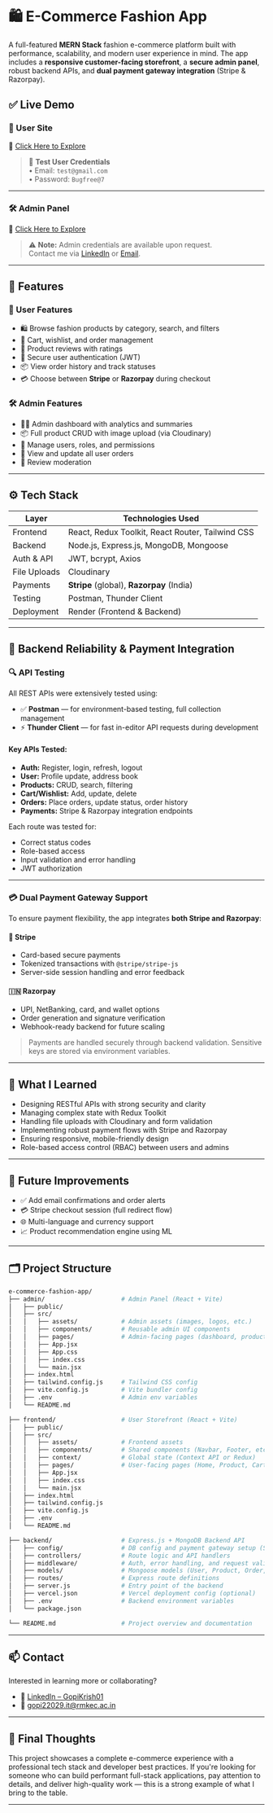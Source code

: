 # 🛍️ E-Commerce Fashion App


A full-featured **MERN Stack** fashion e-commerce platform built with performance, scalability, and modern user experience in mind. The app includes a **responsive customer-facing storefront**, a **secure admin panel**, robust backend APIs, and **dual payment gateway integration** (Stripe & Razorpay).

## ✅ Live Demo

### 👤 User Site  
🔗 [Click Here to Explore](https://e-commerce-fashion-site-frontend.onrender.com)

> 🔐 **Test User Credentials**  
> • Email: `test@gmail.com`  
> • Password: `Bugfree@7`

---

### 🛠️ Admin Panel  
🔗 [Click Here to Explore](https://e-commerce-fashion-site-admin.onrender.com)

> ⚠️ **Note:** Admin credentials are available upon request.  
> Contact me via [LinkedIn](https://www.linkedin.com/in/gopikrish01) or [Email](mailto:gopi22029.it@rmkec.ac.in).


---

## 🌟 Features

### 👤 User Features

* 🛍️ Browse fashion products by category, search, and filters
* 🛒 Cart, wishlist, and order management
* 💬 Product reviews with ratings
* 🔐 Secure user authentication (JWT)
* 📦 View order history and track statuses
* 💳 Choose between **Stripe** or **Razorpay** during checkout

### 🛠️ Admin Features

* 🧑‍💼 Admin dashboard with analytics and summaries
* 📦 Full product CRUD with image upload (via Cloudinary)
* 👥 Manage users, roles, and permissions
* 📑 View and update all user orders
* 📝 Review moderation

---

## ⚙️ Tech Stack

| Layer        | Technologies Used                                |
| ------------ | ------------------------------------------------ |
| Frontend     | React, Redux Toolkit, React Router, Tailwind CSS |
| Backend      | Node.js, Express.js, MongoDB, Mongoose           |
| Auth & API   | JWT, bcrypt, Axios                               |
| File Uploads | Cloudinary                                       |
| Payments     | **Stripe** (global), **Razorpay** (India)        |
| Testing      | Postman, Thunder Client                          |
| Deployment   | Render (Frontend & Backend)                      |

---

## 🧪 Backend Reliability & Payment Integration

### 🔍 API Testing

All REST APIs were extensively tested using:

* ✅ **Postman** — for environment-based testing, full collection management
* ⚡ **Thunder Client** — for fast in-editor API requests during development

#### Key APIs Tested:

* **Auth:** Register, login, refresh, logout
* **User:** Profile update, address book
* **Products:** CRUD, search, filtering
* **Cart/Wishlist:** Add, update, delete
* **Orders:** Place orders, update status, order history
* **Payments:** Stripe & Razorpay integration endpoints

Each route was tested for:

* Correct status codes
* Role-based access
* Input validation and error handling
* JWT authorization

---

### 💳 Dual Payment Gateway Support

To ensure payment flexibility, the app integrates **both Stripe and Razorpay**:

#### 🔐 Stripe

* Card-based secure payments
* Tokenized transactions with `@stripe/stripe-js`
* Server-side session handling and error feedback

#### 🇮🇳 Razorpay

* UPI, NetBanking, card, and wallet options
* Order generation and signature verification
* Webhook-ready backend for future scaling

> Payments are handled securely through backend validation. Sensitive keys are stored via environment variables.

---

## 🧠 What I Learned

* Designing RESTful APIs with strong security and clarity
* Managing complex state with Redux Toolkit
* Handling file uploads with Cloudinary and form validation
* Implementing robust payment flows with Stripe and Razorpay
* Ensuring responsive, mobile-friendly design
* Role-based access control (RBAC) between users and admins

---

## 📌 Future Improvements

* ✅ Add email confirmations and order alerts
* 💳 Stripe checkout session (full redirect flow)
* 🌐 Multi-language and currency support
* 📈 Product recommendation engine using ML

---

## 🗂 Project Structure

```bash
e-commerce-fashion-app/
├── admin/                     # Admin Panel (React + Vite)
│   ├── public/
│   ├── src/
│   │   ├── assets/            # Admin assets (images, logos, etc.)
│   │   ├── components/        # Reusable admin UI components
│   │   ├── pages/             # Admin-facing pages (dashboard, product management, etc.)
│   │   ├── App.jsx
│   │   ├── App.css
│   │   ├── index.css
│   │   └── main.jsx
│   ├── index.html
│   ├── tailwind.config.js     # Tailwind CSS config
│   ├── vite.config.js         # Vite bundler config
│   ├── .env                   # Admin env variables
│   └── README.md

├── frontend/                  # User Storefront (React + Vite)
│   ├── public/
│   ├── src/
│   │   ├── assets/            # Frontend assets
│   │   ├── components/        # Shared components (Navbar, Footer, etc.)
│   │   ├── context/           # Global state (Context API or Redux)
│   │   ├── pages/             # User-facing pages (Home, Product, Cart, etc.)
│   │   ├── App.jsx
│   │   ├── index.css
│   │   └── main.jsx
│   ├── index.html
│   ├── tailwind.config.js
│   ├── vite.config.js
│   ├── .env
│   └── README.md

├── backend/                   # Express.js + MongoDB Backend API
│   ├── config/                # DB config and payment gateway setup (Stripe, Razorpay)
│   ├── controllers/           # Route logic and API handlers
│   ├── middleware/            # Auth, error handling, and request validation
│   ├── models/                # Mongoose models (User, Product, Order, etc.)
│   ├── routes/                # Express route definitions
│   ├── server.js              # Entry point of the backend
│   ├── vercel.json            # Vercel deployment config (optional)
│   ├── .env                   # Backend environment variables
│   └── package.json

└── README.md                  # Project overview and documentation

```

---

## 📫 Contact

Interested in learning more or collaborating?

* 🔗 [LinkedIn – GopiKrish01](https://www.linkedin.com/in/gopikrish01)
* 📧 [gopi22029.it@rmkec.ac.in](mailto:gopi22029.it@rmkec.ac.in)

---

## 🏁 Final Thoughts

This project showcases a complete e-commerce experience with a professional tech stack and developer best practices. If you're looking for someone who can build performant full-stack applications, pay attention to details, and deliver high-quality work — this is a strong example of what I bring to the table.

---


